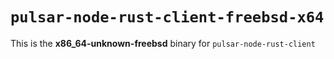 # `pulsar-node-rust-client-freebsd-x64`

This is the **x86_64-unknown-freebsd** binary for `pulsar-node-rust-client`
